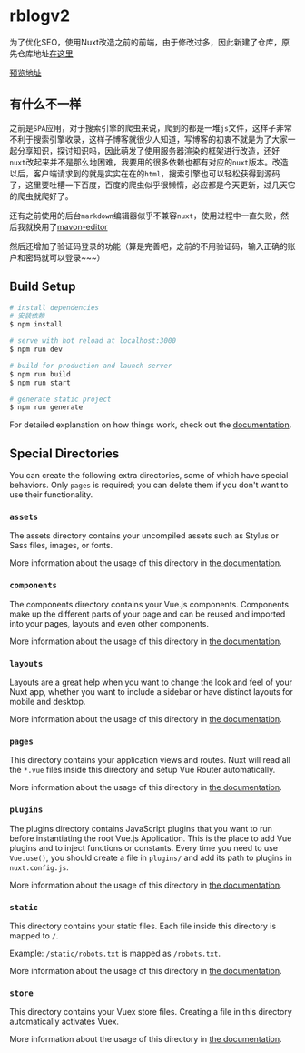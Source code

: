 <!--
 * @Author      : YaleXin
 * @Email       : me@yalexin.top
 * @LastEditors : YaleXin
-->
# rblogv2
为了优化SEO，使用Nuxt改造之前的前端，由于修改过多，因此新建了仓库，原先仓库地址[在这里](https://github.com/YaleXin/rblog)

[预览地址](https://www.yalexin.top/blog/home)

## 有什么不一样

之前是`SPA`应用，对于搜索引擎的爬虫来说，爬到的都是一堆`js`文件，这样子非常不利于搜索引擎收录，这样子博客就很少人知道，写博客的初衷不就是为了大家一起分享知识，探讨知识吗，因此萌发了使用服务器渲染的框架进行改造，还好`nuxt`改起来并不是那么地困难，我要用的很多依赖也都有对应的`nuxt`版本。改造以后，客户端请求到的就是实实在在的`html`，搜索引擎也可以轻松获得到源码了，这里要吐槽一下百度，百度的爬虫似乎很懒惰，必应都是今天更新，过几天它的爬虫就爬好了。

还有之前使用的后台`markdown`编辑器似乎不兼容`nuxt`，使用过程中一直失败，然后我就换用了[mavon-editor](https://github.com/hinesboy/mavonEditor)

然后还增加了验证码登录的功能（算是完善吧，之前的不用验证码，输入正确的账户和密码就可以登录~~~）

## Build Setup

```bash
# install dependencies
# 安装依赖
$ npm install

# serve with hot reload at localhost:3000
$ npm run dev

# build for production and launch server
$ npm run build
$ npm run start

# generate static project
$ npm run generate
```

For detailed explanation on how things work, check out the [documentation](https://nuxtjs.org).

## Special Directories

You can create the following extra directories, some of which have special behaviors. Only `pages` is required; you can delete them if you don't want to use their functionality.

### `assets`

The assets directory contains your uncompiled assets such as Stylus or Sass files, images, or fonts.

More information about the usage of this directory in [the documentation](https://nuxtjs.org/docs/2.x/directory-structure/assets).

### `components`

The components directory contains your Vue.js components. Components make up the different parts of your page and can be reused and imported into your pages, layouts and even other components.

More information about the usage of this directory in [the documentation](https://nuxtjs.org/docs/2.x/directory-structure/components).

### `layouts`

Layouts are a great help when you want to change the look and feel of your Nuxt app, whether you want to include a sidebar or have distinct layouts for mobile and desktop.

More information about the usage of this directory in [the documentation](https://nuxtjs.org/docs/2.x/directory-structure/layouts).


### `pages`

This directory contains your application views and routes. Nuxt will read all the `*.vue` files inside this directory and setup Vue Router automatically.

More information about the usage of this directory in [the documentation](https://nuxtjs.org/docs/2.x/get-started/routing).

### `plugins`

The plugins directory contains JavaScript plugins that you want to run before instantiating the root Vue.js Application. This is the place to add Vue plugins and to inject functions or constants. Every time you need to use `Vue.use()`, you should create a file in `plugins/` and add its path to plugins in `nuxt.config.js`.

More information about the usage of this directory in [the documentation](https://nuxtjs.org/docs/2.x/directory-structure/plugins).

### `static`

This directory contains your static files. Each file inside this directory is mapped to `/`.

Example: `/static/robots.txt` is mapped as `/robots.txt`.

More information about the usage of this directory in [the documentation](https://nuxtjs.org/docs/2.x/directory-structure/static).

### `store`

This directory contains your Vuex store files. Creating a file in this directory automatically activates Vuex.

More information about the usage of this directory in [the documentation](https://nuxtjs.org/docs/2.x/directory-structure/store).
